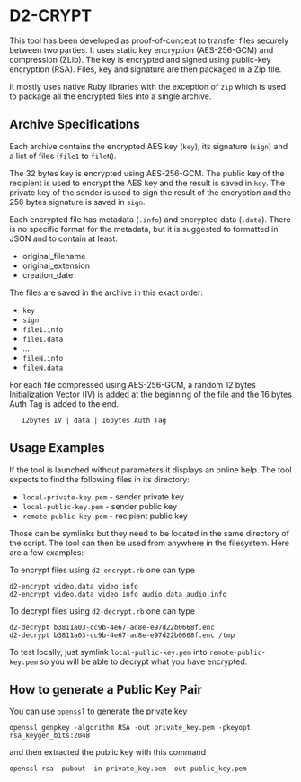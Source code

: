 # D2-CRYPT

This tool has been developed as proof-of-concept to transfer files securely between two parties. It uses static key encryption (AES-256-GCM) and compression (ZLib). The key is encrypted and signed using public-key encryption (RSA). Files, key and signature are then packaged in a Zip file.

It mostly uses native Ruby libraries with the exception of ``zip`` which is used to package all the encrypted files into a single archive.

## Archive Specifications
Each archive contains the encrypted AES key (``key``), its signature (``sign``) and a list of files (``file1`` to ``fileN``).

The 32 bytes key is encrypted using AES-256-GCM. The public key of the recipient is used to encrypt the AES key and the result is saved in ``key``. The private key of the sender is used to sign the result of the encryption and the 256 bytes signature is saved in ``sign``.

Each encrypted file has metadata (``.info``) and encrypted data (``.data``). There is no specific format for the metadata, but it is suggested to formatted in JSON and to contain at least:

* original_filename
* original_extension
* creation_date

The files are saved in the archive in this exact order:

* ``key``
* ``sign``
* ``file1.info``
* ``file1.data``
* ...
* ``fileN.info``
* ``fileN.data``

For each file compressed using AES-256-GCM, a random 12 bytes Initialization Vector (IV) is added at the beginning of the file and the 16 bytes Auth Tag is added to the end.

````
   12bytes IV | data | 16bytes Auth Tag
````

## Usage Examples

If the tool is launched without parameters it displays an online help. The tool expects to find the following files in its directory:
* ``local-private-key.pem`` - sender private key
* ``local-public-key.pem`` - sender public key
* ``remote-public-key.pem`` - recipient public key

Those can be symlinks but they need to be located in the same directory of the script. The tool can then be used from anywhere in the filesystem. Here are a few examples:

To encrypt files using ``d2-encrypt.rb`` one can type
````
d2-encrypt video.data video.info
d2-encrypt video.data video.info audio.data audio.info
````

To decrypt files using ``d2-decrypt.rb`` one can type
````
d2-decrypt b3811a03-cc9b-4e67-ad8e-e97d22b0668f.enc
d2-decrypt b3811a03-cc9b-4e67-ad8e-e97d22b0668f.enc /tmp
````

To test locally, just symlink ``local-public-key.pem`` into ``remote-public-key.pem`` so you will be able to decrypt what you have encrypted.

## How to generate a Public Key Pair
You can use ``openssl`` to generate the private key
````
openssl genpkey -algorithm RSA -out private_key.pem -pkeyopt rsa_keygen_bits:2048
````
and then extracted the public key with this command
````
openssl rsa -pubout -in private_key.pem -out public_key.pem
````
